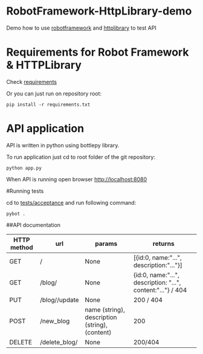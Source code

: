 RobotFramework-HttpLibrary-demo
===============================

Demo how to use [robotframework](http://www.robotframework.org) and [httplibrary](https://github.com/bulkan/robotframework-requests/#readme) to test API


# Requirements for Robot Framework & HTTPLibrary
Check [requirements](https://github.com/Atihinen/RobotFramework-HttpLibrary-demo/blob/master/requirements.txt)

Or you can just run on repository root:
```shell
pip install -r requirements.txt
```

# API application
API is written in python using bottlepy library.

To run application just cd to root folder of the git repository:
```shell
python app.py
```

When API is running open browser [http://localhost:8080](http://localhost:8080)

#Running tests

cd to [tests/acceptance](https://github.com/Atihinen/RobotFramework-HttpLibrary-demo/tree/master/tests/acceptance) and run following command:
```shell
pybot .
```

##API documentation

HTTP method | url | params | returns
------------|-----|--------|--------
GET | / | None | [{id:0, name:"...", description:"..."}]
GET | /blog/<id> | None | {id:0, name:"...", description: "...", content:"..."} / 404
PUT | /blog/<id>/update | None | 200 / 404
POST | /new_blog | name (string), description (string), (content) | 200
DELETE | /delete_blog/<id> | None | 200/404